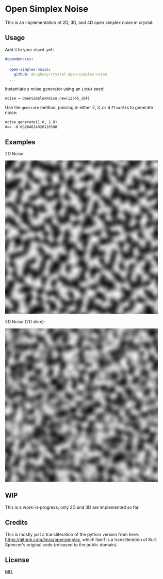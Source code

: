 # Open Simplex Noise

This is an implementation of 2D, 3D, and 4D open simplex noise in crystal.

## Usage

Add it to your `shard.yml`:

```yml
dependencies:
  ...
  open-simplex-noise:
    github: doughsay/crystal-open-simplex-noise
  ...
```

Instantiate a noise generator using an `Int64` seed:

```crystal
noise = OpenSimplexNoise.new(12345_i64)
```

Use the `generate` method, passing in either 2, 3, or 4 `Float64`s to generate noise:

```crystal
noise.generate(1.0, 2.0)
#=> -0.08284024020120388
```

## Examples

2D Noise:

![2d-noise](examples/output/noise2d.png)

3D Noise (2D slice):

![3d-noise](examples/output/noise3d.png)

## WIP

This is a work-in-progress; only 2D and 3D are implemented so far.

## Credits

This is mostly just a transliteration of the python version from here: https://github.com/lmas/opensimplex, which itself is a transliteration of Kurt Spencer's original code (released to the public domain).

## License

[MIT](LICENSE.md)
